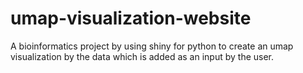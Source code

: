 # umap-visualization-website
A bioinformatics project by using shiny for python to create an umap visualization by the data which is added as an input by the user.
